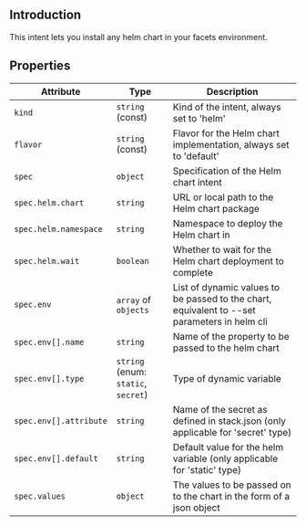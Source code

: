 ## Introduction

This intent lets you install any helm chart in your facets environment. 

## Properties

| Attribute | Type | Description |
|-----------|------|-------------|
| `kind` | `string` (const) | Kind of the intent, always set to 'helm' |
| `flavor` | `string` (const) | Flavor for the Helm chart implementation, always set to 'default' |
| `spec` | `object` | Specification of the Helm chart intent |
| `spec.helm.chart` | `string` | URL or local path to the Helm chart package |
| `spec.helm.namespace` | `string` | Namespace to deploy the Helm chart in |
| `spec.helm.wait` | `boolean` | Whether to wait for the Helm chart deployment to complete |
| `spec.env` | `array` of `objects` | List of dynamic values to be passed to the chart, equivalent to --set parameters in helm cli |
| `spec.env[].name` | `string` | Name of the property to be passed to the helm chart |
| `spec.env[].type` | `string` (enum: `static`, `secret`) | Type of dynamic variable |
| `spec.env[].attribute` | `string` | Name of the secret as defined in stack.json (only applicable for 'secret' type) |
| `spec.env[].default` | `string` | Default value for the helm variable (only applicable for 'static' type) |
| `spec.values` | `object` | The values to be passed on to the chart in the form of a json object |
